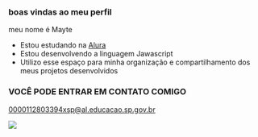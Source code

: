 ### boas vindas ao meu perfil 

meu nome é Mayte

- Estou estudando na [Alura](https://www.alura.com.br)
- Estou desenvolvendo a linguagem Jawascript
- Utilizo esse espaço para minha organização e compartilhamento dos meus projetos desenvolvidos

 ### VOCÊ PODE ENTRAR EM CONTATO COMIGO

 
 0000112803394xsp@al.educacao.sp.gov.br

![](https://media1.tenor.com/m/P3071wk1eXcAAAAC/laughing-baby.gif)
